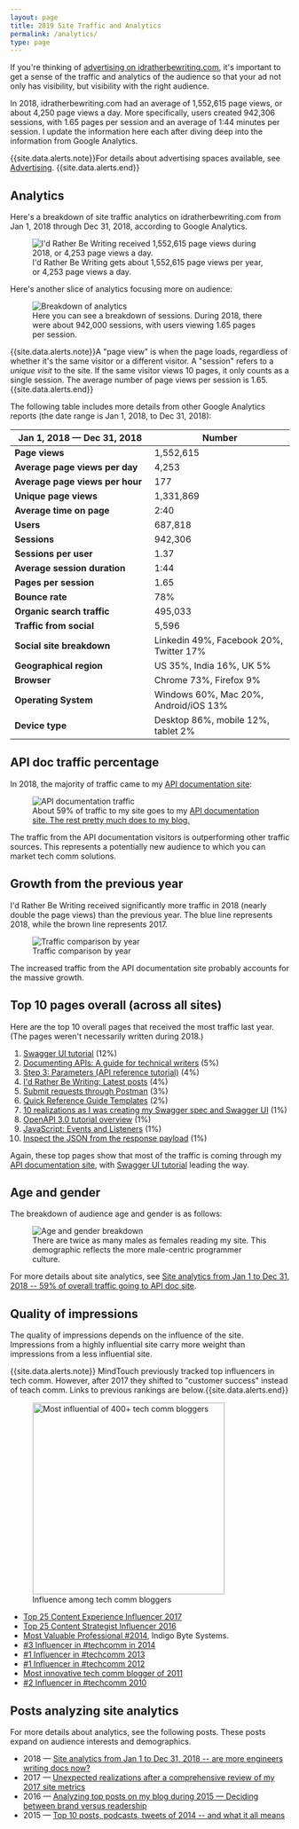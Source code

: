 ```yaml
---
layout: page
title: 2019 Site Traffic and Analytics
permalink: /analytics/
type: page
---
```


If you're thinking of [advertising on idratherbewriting.com](/advertising/), it's important to get a  sense of the traffic and analytics of the audience so that your ad not only has visibility, but visibility with the right audience.

In 2018, idratherbewriting.com had an average of 1,552,615 page views, or about 4,250 page views a day. More specifically, users created 942,306 sessions, with 1.65 pages per session and an average of 1:44 minutes per session. I update the information here each after diving deep into the information from Google Analytics.

{{site.data.alerts.note}}For details about advertising spaces available, see <a href="/advertising">Advertising</a>. {{site.data.alerts.end}}

## Analytics

Here's a breakdown of site traffic analytics on idratherbewriting.com from Jan 1, 2018 through Dec 31, 2018, according to Google Analytics.

<figure><img src="https://idratherbewritingmedia.com/images/googleanalytics2019-overall.png"  alt="I&#039;d Rather Be Writing received 1,552,615 page views during 2018, or 4,253 page views a day." /> <figcaption>I'd Rather Be Writing gets about 1,552,615 page views per year, or 4,253 page views a day.</figcaption></figure>

Here's another slice of analytics focusing more on audience:

<figure><img src="https://idratherbewritingmedia.com/images/google-analytics2019-audience.png" alt="Breakdown of analytics" /> <figcaption>Here you can see a breakdown of sessions. During 2018, there were about 942,000 sessions, with users viewing 1.65 pages per session. </figcaption></figure>

{{site.data.alerts.note}}A "page view" is when the page loads, regardless of whether it's the same visitor or a different visitor. A "session" refers to a <i>unique visit</i> to the site. If the same visitor views 10 pages, it only counts as a single session. The average number of page views per session is 1.65.{{site.data.alerts.end}}

The following table includes more details from other Google Analytics reports (the date range is Jan 1, 2018, to Dec 31, 2018):

<table>
<colgroup>
   <col width="50%" />
   <col width="50%" />
</colgroup>
    <thead>
    <tr>
        <th>Jan 1, 2018 &mdash; Dec 31, 2018</th>
        <th>Number</th>
    </tr>
    </thead>
    <tbody>
    <tr>
        <td markdown="span"><b>Page views</b></td>
        <td markdown="span">1,552,615</td>
    </tr>
    <tr>
        <td markdown="span"><b>Average page views per day</b></td>
        <td markdown="span">4,253</td>
    </tr>
    <tr>
        <td markdown="span"><b>Average page views per hour</b></td>
        <td markdown="span">177</td>
    </tr>
    <tr>
        <td markdown="span"><b>Unique page views</b></td>
        <td markdown="span">1,331,869</td>
    </tr>
    <tr>
        <td markdown="span"><b>Average time on page</b></td>
        <td markdown="span">2:40</td>
    </tr>
    <tr>
        <td markdown="span"><b>Users</b></td>
        <td markdown="span">687,818</td>
    </tr>
    <tr>
        <td markdown="span"><b>Sessions</b></td>
        <td markdown="span">942,306</td>
    </tr>
    <tr>
        <td markdown="span"><b>Sessions per user</b></td>
        <td markdown="span">1.37</td>
    </tr>
    <tr>
        <td markdown="span"><b>Average session duration</b></td>
        <td markdown="span">1:44</td>
    </tr>
    <tr>
        <td markdown="span"><b>Pages per session</b></td>
        <td markdown="span">1.65</td>
    </tr>
    <tr>
        <td markdown="span"><b>Bounce rate</b></td>
        <td markdown="span">78%</td>
    </tr>
    <tr>
        <td markdown="span"><b>Organic search traffic</b></td>
        <td markdown="span">495,033</td>
    </tr>
    <tr>
        <td markdown="span"><b>Traffic from social</b></td>
        <td markdown="span">5,596</td>
    </tr>
    <tr>
        <td markdown="span"><b>Social site breakdown</b></td>
        <td markdown="span">Linkedin 49%, Facebook 20%, Twitter 17%</td>
    </tr>
    <tr>
        <td markdown="span"><b>Geographical region</b></td>
        <td markdown="span">US 35%, India 16%, UK 5%</td>
    </tr>
    <tr>
        <td markdown="span"><b>Browser</b></td>
        <td markdown="span">Chrome 73%, Firefox 9%</td>
    </tr>
    <tr>
        <td markdown="span"><b>Operating System</b></td>
        <td markdown="span">Windows 60%, Mac 20%, Android/iOS 13%</td>
    </tr>
    <tr>
        <td markdown="span"><b>Device type</b></td>
        <td markdown="span">Desktop 86%, mobile 12%, tablet 2%</td>
    </tr>
    </tbody>
</table>

## API doc traffic percentage

In 2018, the majority of traffic came to my [API documentation site](/learnapidoc/):

<figure><img src="https://idratherbewritingmedia.com/images/learnapidocmetrics.png" alt="API documentation traffic" /> <figcaption></figcaption>About 59% of traffic to my site goes to my <a href='https://idratherbewriting.com/learnapidoc/'>API documentation site. The rest pretty much does to my blog.</a></figure>

The traffic from the API documentation visitors is outperforming other traffic sources. This represents a potentially new audience to which you can market tech comm solutions.

## Growth from the previous year

I'd Rather Be Writing received significantly more traffic in 2018 (nearly double the page views) than the previous year. The blue line represents 2018, while the brown line represents 2017.

<figure><img src="https://idratherbewritingmedia.com/images/googleanalytics-2017-2018-comparison.png" alt="Traffic comparison by year" /> <figcaption></figcaption>Traffic comparison by year</figure>

The increased traffic from the API documentation site probably accounts for the massive growth.

## Top 10 pages overall (across all sites)

Here are the top 10 overall pages that received the most traffic last year. (The pages weren't necessarily written during 2018.)

1.  [Swagger UI tutorial](/learnapidoc/pubapis_swagger.html) (12%)
2.  [Documenting APIs: A guide for technical writers](/learnapidoc/) (5%)
3.  [Step 3: Parameters (API reference tutorial)](/learnapidoc/docapis_doc_parameters.html) (4%)
4.  [I'd Rather Be Writing: Latest posts](/) (4%)
5.  [Submit requests through Postman](/learnapidoc/docapis_postman.html) (3%)
6.  [Quick Reference Guide Templates](/quickreferenceguides/) (2%)
7.  [10 realizations as I was creating my Swagger spec and Swagger UI](/2015/12/10/ten-realizations-using-swagger-and-swagger-ui/) (1%)
8.  [OpenAPI 3.0 tutorial overview](/learnapidoc/pubapis_openapi_tutorial_overview) (1%)
9.  [JavaScript: Events and Listeners](/events-and-listeners-javascript/) (1%)
10. [Inspect the JSON from the response payload](/learnapidoc/docapis_json_console.html) (1%)

Again, these top pages show that most of the traffic is coming through my [API documentation site](/learnapidoc/), with [Swagger UI tutorial](/learnapidoc/pubapis_swagger.html) leading the way.

## Age and gender

The breakdown of audience age and gender is as follows:

<figure><img src="https://idratherbewritingmedia.com/images/googleanalytics-age-and-gender.png" alt="Age and gender breakdown" /> <figcaption>There are twice as many males as females reading my site. This demographic reflects the more male-centric programmer culture.</figcaption> </figure>

For more details about site analytics, see [Site analytics from Jan 1 to Dec 31, 2018 -- 59% of overall traffic going to API doc site](/2019/01/14/site-analytics-from-2018-59-percent-traffic-going-to-api-doc-site).

## Quality of impressions

The quality of impressions depends on the influence of the site. Impressions from a highly influential site carry more weight than impressions from a less influential site.

{{site.data.alerts.note}} MindTouch previously tracked top influencers in tech comm. However, after 2017 they shifted to "customer success" instead of teach comm. Links to previous rankings are below.{{site.data.alerts.end}}

<figure><a href="http://www.mindtouch.com/blog/2012/01/06/techcomm-contentstrategy-400-knowledgebase/"><img class=" wp-image-10417" title="Most influential of 400+ tech comm bloggers" src="https://idratherbewritingmedia.com/images/most_influential_tom_johnson-600x345.png" alt="Most influential of 400+ tech comm bloggers" width="345" style="border:1px solid #dedede;" /></a> <figcaption>Influence among tech comm bloggers</figcaption></figure>

*  [Top 25 Content Experience Influencer 2017](https://mindtouch.com/resources/announcing-2017s-top25-content-experience-influencers-top200-strategists)
*  [Top 25 Content Strategist Influencer 2016](https://mindtouch.com/resources/announcing-top-25-content-strategist-influencers-2016)
*  [Most Valuable Professional #2014](http://www.drexplain.com/mvp/tom-johnson/), Indigo Byte Systems.
*  [#3 Influencer in #techcomm in 2014](http://www.mindtouch.com/blog/2014/04/25/top-50-most-influential-techcomm-experts-lets-connect-at-the-stc-summit-2014-techwhirl-or-writethedocs)
*  [#1 Influencer in #techcomm 2013](http://www.mindtouch.com/blog/2013/04/04/2013-influencers-in-techcomm/)
*  [#1 Influencer in #techcomm 2012](http://www.mindtouch.com/blog/2012/01/06/techcomm-contentstrategy-400-knowledgebase/ "I'd Rather Be Writing is most influential blog of 2012")
*  [Most innovative tech comm blogger of 2011](http://mndt.ch/MI-2011?utm_source=mt-blog&utm_medium=210%C3%9757banner&utm_campaign=07292010techcomm10%C3%9757banner&utm_campaign=07292010techcomm "Most innovative blog of 2011")
*  [#2 Influencer in #techcomm 2010](http://www.mindtouch.com/blog/2010/07/29/the-most-influential-technical-communicator-bloggers/ "Second most influential blog, I'd Rather Be Writing")

## Posts analyzing site analytics

For more details about analytics, see the following posts. These posts expand on audience interests and demographics.

* 2018 &mdash; [Site analytics from Jan 1 to Dec 31, 2018 -- are more engineers writing docs now?](https://idratherbewriting.com/2019/01/14/site-analytics-from-2018-59-percent-traffic-going-to-api-doc-site/)
* 2017 &mdash; [Unexpected realizations after a comprehensive review of my 2017 site metrics](https://idratherbewriting.com/2018/01/11/comprehensive-metrics-for-idratherbewriting-in-2017)
* 2016 &mdash; [Analyzing top posts on my blog during 2015 — Deciding between brand versus readership](https://idratherbewriting.com/2016/01/01/analyzing-top-posts-trends-on-idratherbewriting-blog/)
* 2015 &mdash; [Top 10 posts, podcasts, tweets of 2014 -- and what it all means](https://idratherbewriting.com/2015/01/05/top-10-posts-podcasts-tweets-of-2014-and-what-it-all-means/)
